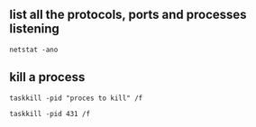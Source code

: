 ## list all the protocols,  ports and processes listening
```
netstat -ano
```

## kill a process 
```
taskkill -pid "proces to kill" /f
```
```
taskkill -pid 431 /f
```